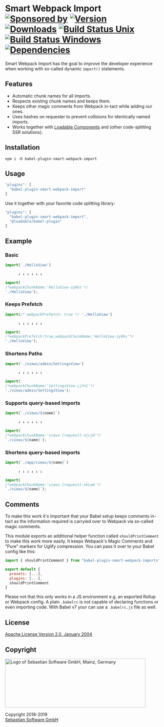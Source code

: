 # Smart Webpack Import<br/>[![Sponsored by][sponsor-img]][sponsor] [![Version][npm-version-img]][npm] [![Downloads][npm-downloads-img]][npm] [![Build Status Unix][travis-img]][travis] [![Build Status Windows][appveyor-img]][appveyor] [![Dependencies][deps-img]][deps]

[sponsor-img]: https://img.shields.io/badge/Sponsored%20by-Sebastian%20Software-692446.svg
[sponsor]: https://www.sebastian-software.de
[deps]: https://david-dm.org/sebastian-software/babel-plugin-smart-webpack-import
[deps-img]: https://david-dm.org/sebastian-software/babel-plugin-smart-webpack-import.svg
[npm]: https://www.npmjs.com/package/babel-plugin-smart-webpack-import
[npm-downloads-img]: https://img.shields.io/npm/dm/babel-plugin-smart-webpack-import.svg
[npm-version-img]: https://img.shields.io/npm/v/babel-plugin-smart-webpack-import.svg
[travis-img]: https://img.shields.io/travis/sebastian-software/babel-plugin-smart-webpack-import/master.svg?branch=master&label=unix%20build
[appveyor-img]: https://img.shields.io/appveyor/ci/swernerx/babel-plugin-smart-webpack-import/master.svg?label=windows%20build
[travis]: https://travis-ci.org/sebastian-software/babel-plugin-smart-webpack-import
[appveyor]: https://ci.appveyor.com/project/swernerx/babel-plugin-smart-webpack-import/branch/master

Smart Webpack Import has the goal to improve the developer experience when working with so-called dynamic `import()` statements.

## Features

- Automatic chunk names for all imports.
- Respects existing chunk names and keeps them.
- Keeps other magic comments from Webpack in-tact while adding our ones.
- Uses hashes on requester to prevent collisions for identically named imports.
- Works together with [Loadable Components](https://www.smooth-code.com/open-source/loadable-components/) and (other code-splitting SSR solutions).


## Installation

```
npm i -D babel-plugin-smart-webpack-import
```


## Usage

```js
"plugins": [
  "babel-plugin-smart-webpack-import"
]
```

Use it together with your favorite code splitting library:

```js
"plugins": [
  "babel-plugin-smart-webpack-import",
  "@loadable/babel-plugin"
]
```


## Example

### Basic

```js
import('./HelloView')

      ↓ ↓ ↓ ↓ ↓ ↓

import(
/*webpackChunkName:'HelloView-zy9ks'*/
'./HelloView');
```

### Keeps Prefetch

```js
import(/* webpackPrefetch: true */ './HelloView')

      ↓ ↓ ↓ ↓ ↓ ↓

import(
/*webpackPrefetch:true,webpackChunkName:'HelloView-zy9ks'*/
'./HelloView');
```

### Shortens Paths

```js
import('./views/admin/SettingsView')

      ↓ ↓ ↓ ↓ ↓ ↓

import(
/*webpackChunkName:'SettingsView-ijYnC'*/
'./views/admin/SettingsView');
```


### Supports query-based imports

```js
import(`./views/${name}`)

      ↓ ↓ ↓ ↓ ↓ ↓

import(
/*webpackChunkName:'views-[request]-njvjH'*/
`./views/${name}`);
```


### Shortens query-based imports

```js
import(`./app/views/${name}`)

      ↓ ↓ ↓ ↓ ↓ ↓

import(
/*webpackChunkName:'views-[request]-xkLem'*/
`./views/${name}`);
```


## Comments

To make this work it's important that your Babel setup keeps comments in-tact as the information
required is carryied over to Webpack via so-called magic comments.

This module exports an additional helper function called `shouldPrintComment` to make this work more easily. It keeps Webpack's Magic Comments and "Pure" markers for Uglify compression. You can pass it over to your Babel config like this:

```js
import { shouldPrintComment } from "babel-plugin-smart-webpack-imports"

export default {
  presets: [...],
  plugins: [...],
  shouldPrintComment
}
```

Please not that this only works in a JS environment e.g. an exported Rollup or Webpack config. A plain `.babelrc` is not capable of declaring functions or even importing code. With Babel v7 your can use a `.babelrc.js` file as well.



## License

[Apache License Version 2.0, January 2004](license)

## Copyright

<img src="https://cdn.rawgit.com/sebastian-software/sebastian-software-brand/0d4ec9d6/sebastiansoftware-en.svg" alt="Logo of Sebastian Software GmbH, Mainz, Germany" width="460" height="160"/>

Copyright 2018-2019<br/>[Sebastian Software GmbH](http://www.sebastian-software.de)
